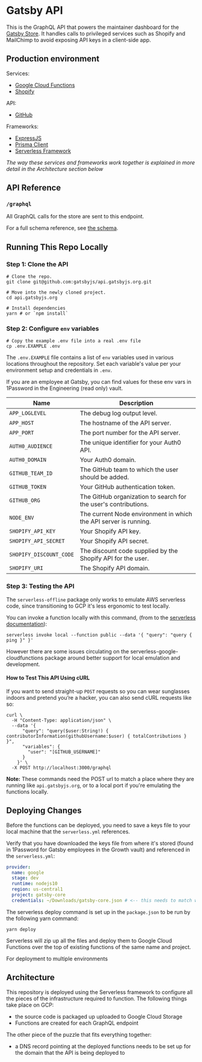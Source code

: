 # Gatsby API

This is the GraphQL API that powers the maintainer dashboard for the [Gatsby Store](https://store.gatsbyjs.org). It handles calls to privileged services such as Shopify and MailChimp to avoid exposing API keys in a client-side app.

## Production environment

Services:

- [Google Cloud Functions](https://cloud.google.com/functions)
- [Shopify](https://shopify.com)

API:

- [GitHub](https://developer.github.com/v4/)

Frameworks:

- [ExpressJS](https://expressjs.com/)
- [Prisma Client](https://www.prisma.io/client/client-typescript)
- [Serverless Framework](https://serverless.com/)

_The way these services and frameworks work together is explained in more detail in the Architecture section below_

## API Reference

### `/graphql`

All GraphQL calls for the store are sent to this endpoint.

For a full schema reference, see [the schema](./src/graphql/schema.graphql).

## Running This Repo Locally

### Step 1: Clone the API

```shell
# Clone the repo.
git clone git@github.com:gatsbyjs/api.gatsbyjs.org.git

# Move into the newly cloned project.
cd api.gatsbyjs.org

# Install dependencies
yarn # or `npm install`
```

### Step 2: Configure `env` variables

```shell
# Copy the example .env file into a real .env file
cp .env.EXAMPLE .env
```

The `.env.EXAMPLE` file contains a list of `env` variables used in various locations throughout the repository. Set each variable's value per your environment setup and credentials in `.env`.

If you are an employee at Gatsby, you can find values for these env vars in 1Password in the Engineering (read only) vault.

| Name                    | Description                                                      |
| ----------------------- | ---------------------------------------------------------------- |
| `APP_LOGLEVEL`          | The debug log output level.                                      |
| `APP_HOST`              | The hostname of the API server.                                  |
| `APP_PORT`              | The port number for the API server.                              |
| `AUTH0_AUDIENCE`        | The unique identifier for your Auth0 API.                        |
| `AUTH0_DOMAIN`          | Your Auth0 domain.                                               |
| `GITHUB_TEAM_ID`        | The GitHub team to which the user should be added.               |
| `GITHUB_TOKEN`          | Your GitHub authentication token.                                |
| `GITHUB_ORG`            | The GitHub organization to search for the user's contributions.  |
| `NODE_ENV`              | The current Node environment in which the API server is running. |
| `SHOPIFY_API_KEY`       | Your Shopify API key.                                            |
| `SHOPIFY_API_SECRET`    | Your Shopify API secret.                                         |
| `SHOPIFY_DISCOUNT_CODE` | The discount code supplied by the Shopify API for the user.      |
| `SHOPIFY_URI`           | The Shopify API domain.                                          |

### Step 3: Testing the API

The `serverless-offline` package only works to emulate AWS serverless code, since transitioning to GCP it's less ergonomic to test locally.

You can invoke a function locally with this command, (from to the [serverless documentation](https://www.serverless.com/framework/docs/providers/google/cli-reference/invoke-local/)):

```shell
serverless invoke local --function public --data '{ "query": "query { ping }" }'
```

However there are some issues circulating on the serverless-google-cloudfunctions package around better support for local emulation and development.

#### How to Test This API Using cURL

If you want to send straight-up `POST` requests so you can wear sunglasses indoors and pretend you’re a hacker, you can also send cURL requests like so:

```shell
curl \
  -H "Content-Type: application/json" \
  --data '{
      "query": "query($user:String!) { contributorInformation(githubUsername:$user) { totalContributions } }",
      "variables": {
        "user": "[GITHUB_USERNAME]"
      }
    }' \
  -X POST http://localhost:3000/graphql
```

**Note:** These commands need the POST url to match a place where they are running like `api.gatsbyjs.org`, or to a local port if you're emulating the functions locally.

## Deploying Changes

Before the functions can be deployed, you need to save a keys file to your local machine that the `serverless.yml` references.

Verify that you have downloaded the keys file from where it's stored (found in 1Password for Gatsby employees in the Growth vault) and referenced in the `serverless.yml`:

```yaml
provider:
  name: google
  stage: dev
  runtime: nodejs10
  region: us-central1
  project: gatsby-core
  credentials: ~/Downloads/gatsby-core.json # <-- this needs to match where you're file is
```

The serverless deploy command is set up in the `package.json` to be run by the following yarn command:

```shell
yarn deploy
```

Serverless will zip up all the files and deploy them to Google Cloud Functions over the top of existing functions of the same name and project.

For deployment to multiple environments

## Architecture

This repository is deployed using the Serverless framework to configure all the pieces of the infrastructure required to function. The following things take place on GCP:

- the source code is packaged up uploaded to Google Cloud Storage
- Functions are created for each GraphQL endpoint

The other piece of the puzzle that fits everything together:

- a DNS record pointing at the deployed functions needs to be set up for the domain that the API is being deployed to
